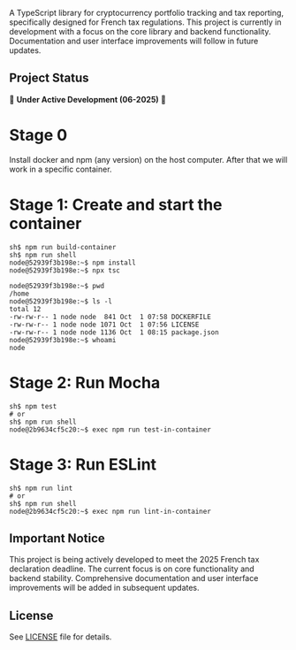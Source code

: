 A TypeScript library for cryptocurrency portfolio tracking and tax reporting, specifically designed for French tax regulations.
This project is currently in development with a focus on the core library and backend functionality.
Documentation and user interface improvements will follow in future updates.

## Project Status

🚧 **Under Active Development (06-2025)** 🚧

# Stage 0

Install docker and npm (any version) on the host computer.
After that we will work in a specific container.

# Stage 1: Create and start the container

```
sh$ npm run build-container
sh$ npm run shell
node@52939f3b198e:~$ npm install
node@52939f3b198e:~$ npx tsc

node@52939f3b198e:~$ pwd
/home
node@52939f3b198e:~$ ls -l
total 12
-rw-rw-r-- 1 node node  841 Oct  1 07:58 DOCKERFILE
-rw-rw-r-- 1 node node 1071 Oct  1 07:56 LICENSE
-rw-rw-r-- 1 node node 1136 Oct  1 08:15 package.json
node@52939f3b198e:~$ whoami
node
```

# Stage 2: Run Mocha

```
sh$ npm test
# or
sh$ npm run shell
node@2b9634cf5c20:~$ exec npm run test-in-container
```

# Stage 3: Run ESLint

```
sh$ npm run lint
# or
sh$ npm run shell
node@2b9634cf5c20:~$ exec npm run lint-in-container
```

## Important Notice

This project is being actively developed to meet the 2025 French tax declaration deadline.
The current focus is on core functionality and backend stability.
Comprehensive documentation and user interface improvements will be added in subsequent updates.

## License

See [LICENSE](LICENSE) file for details.
